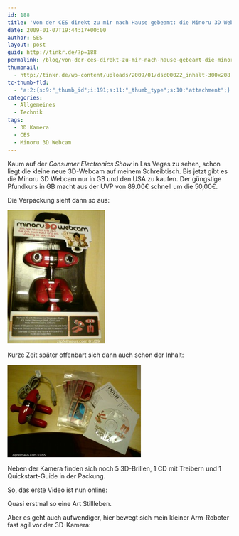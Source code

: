 ```yaml
---
id: 188
title: 'Von der CES direkt zu mir nach Hause gebeamt: die Minoru 3D Webcam'
date: 2009-01-07T19:44:17+00:00
author: SES
layout: post
guid: http://tinkr.de/?p=188
permalink: /blog/von-der-ces-direkt-zu-mir-nach-hause-gebeamt-die-minoru-3d-webcam/
thumbnail:
  - http://tinkr.de/wp-content/uploads/2009/01/dsc00022_inhalt-300x208.jpg
tc-thumb-fld:
  - 'a:2:{s:9:"_thumb_id";i:191;s:11:"_thumb_type";s:10:"attachment";}'
categories:
  - Allgemeines
  - Technik
tags:
  - 3D Kamera
  - CES
  - Minoru 3D Webcam
---
```

Kaum auf der _Consumer Electronics Show_ in Las Vegas zu sehen, schon liegt die kleine neue 3D-Webcam auf meinem Schreibtisch. Bis jetzt gibt es die Minoru 3D Webcam nur in GB und den USA zu kaufen. Der güngstige Pfundkurs in GB macht aus der UVP von 89.00€ schnell um die 50,00€.

Die Verpackung sieht dann so aus:

[<img loading="lazy"  title="Minoru Verpackung/Packshot" src="/assets/2009/01/dsc00019_packshot-219x300.jpg" alt="Minoru Verpackung/Packshot"   />](/assets/2009/01/dsc00019_packshot.jpg)

Kurze Zeit später offenbart sich dann auch schon der Inhalt:

[<img loading="lazy"  title="Minoru 3D, Packungsinhalt" src="/assets/2009/01/dsc00022_inhalt-300x208.jpg" alt="Minoru 3D, Packungsinhalt"   />](/assets/2009/01/dsc00022_inhalt.jpg)

Neben der Kamera finden sich noch 5 3D-Brillen, 1 CD mit Treibern und 1 Quickstart-Guide in der Packung.

So, das erste Video ist nun online:



Quasi erstmal so eine Art Stillleben.

Aber es geht auch aufwendiger, hier bewegt sich mein kleiner Arm-Roboter fast agil vor der 3D-Kamera:
